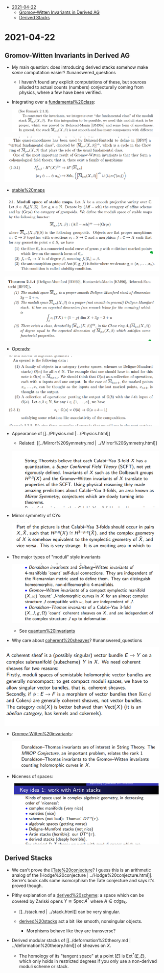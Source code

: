-   [2021-04-22](#section)
    -   [Gromov-Witten Invariants in Derived AG](#gromov-witten-invariants-in-derived-ag)
    -   [Derived Stacks](#derived-stacks)














# 2021-04-22

## Gromov-Witten Invariants in Derived AG

-   My main question: does introducing derived stacks somehow make *some* computation easier? \#unanswered_questions

    -   I haven't found any explicit computations of these, but sources alluded to actual counts (numbers) conjecturally coming from physics, where a few have been verified.

-   Integrating over a [fundamental%20class](fundamental%20class):

    ![image_2021-04-22-11-57-59](_attachments/image_2021-04-22-11-57-59.png)

![image_2021-04-22-11-59-01](_attachments/image_2021-04-22-11-59-01.png)

-   [stable%20maps](stable%20maps)

![Moduli spaces of stable maps](_attachments/image_2021-04-22-12-00-48.png)

![Integration over $M_g$](_attachments/image_2021-04-22-12-02-20.png)

-   [Operads](Operads):

![Operad review](_attachments/image_2021-04-22-12-05-38.png)

-   Appearance of [[../Physics.md | ../Physics.html]]

    -   Related: [[../Mirror%20Symmetry.md | ../Mirror%20Symmetry.html]]

    ![String theory, Calabi Yaus, and Mirror symmetry](_attachments/image_2021-04-22-12-12-17.png)

-   Mirror symmetry of CYs:

    ![image_2021-04-22-12-12-51](_attachments/image_2021-04-22-12-12-51.png)

-   The major types of "moduli" style invariants

    ![Types of quantum invariants for manifolds](_attachments/image_2021-04-22-12-13-46.png)

    -   See [quantum%20invariants](quantum%20invariants)

-   Why care about [coherent%20sheaves](coherent%20sheaves)? \#unanswered_questions

![image_2021-04-22-12-14-47](_attachments/image_2021-04-22-12-14-47.png)

-   [Gromov-Witten%20invariants](Gromov-Witten%20invariants):

    ![image_2021-04-22-12-17-02](_attachments/image_2021-04-22-12-17-02.png)

-   Niceness of spaces:

    ![Relative niceness of spaces in AG](_attachments/image_2021-04-22-12-17-44.png)

## Derived Stacks

-   We can't prove the [[Tate%20conjecture](../Tate%20conjecture.md)? I guess this is an arithmetic analog of the [Hodge%20conjecture | ../Hodge%20conjecture.html]]. Serre's book calls some isomorphism the Tate conjecture and says it's proved though.

-   Pithy explanation of a [derived%20scheme](derived%20scheme): a space which can be covered by Zariski opens $Y\cong \operatorname{Spec}A^*$ where $A\in {\mathsf{cdga} }_{k}$.

    -   [[../stack.md | ../stack.html]] can be very singular.

    -   [derived%20stacks](derived%20stacks) act a bit like smooth, nonsingular objects.

        -   Morphisms behave like they are transverse?

-   Derived modular stacks of [[../deformation%20theory.md | ../deformation%20theory.html]] of sheaves on $X$.

    -   The homology of its "tangent space" at a point $[E]$ is $\operatorname{Ext} ^*(E, E)$, which only holds in restricted degrees if you only use a non-derived moduli scheme or stack.

